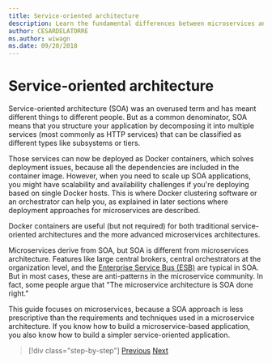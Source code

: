 ```yaml
---
title: Service-oriented architecture
description: Learn the fundamental differences between microservices and a Service-oriented architecture (SOA).
author: CESARDELATORRE
ms.author: wiwagn
ms.date: 09/20/2018
---
```

# Service-oriented architecture

Service-oriented architecture (SOA) was an overused term and has meant different things to different people. But as a common denominator, SOA means that you structure your application by decomposing it into multiple services (most commonly as HTTP services) that can be classified as different types like subsystems or tiers.

Those services can now be deployed as Docker containers, which solves deployment issues, because all the dependencies are included in the container image. However, when you need to scale up SOA applications, you might have scalability and availability challenges if you're deploying based on single Docker hosts. This is where Docker clustering software or an orchestrator can help you, as explained in later sections where deployment approaches for microservices are described.

Docker containers are useful (but not required) for both traditional service-oriented architectures and the more advanced microservices architectures.

Microservices derive from SOA, but SOA is different from microservices architecture. Features like large central brokers, central orchestrators at the organization level, and the [Enterprise Service Bus (ESB)](https://en.wikipedia.org/wiki/Enterprise_service_bus) are typical in SOA. But in most cases, these are anti-patterns in the microservice community. In fact, some people argue that "The microservice architecture is SOA done right."

This guide focuses on microservices, because a SOA approach is less prescriptive than the requirements and techniques used in a microservice architecture. If you know how to build a microservice-based application, you also know how to build a simpler service-oriented application.

>[!div class="step-by-step"]
[Previous](docker-application-state-data.md)
[Next](microservices-architecture.md)